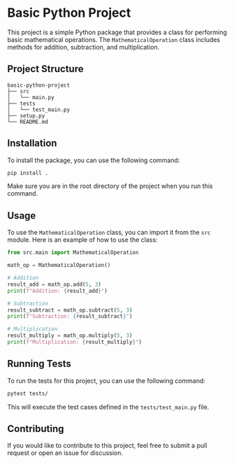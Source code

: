 # Basic Python Project

This project is a simple Python package that provides a class for performing basic mathematical operations. The `MathematicalOperation` class includes methods for addition, subtraction, and multiplication.

## Project Structure

```
basic-python-project
├── src
│   └── main.py
├── tests
│   └── test_main.py
├── setup.py
└── README.md
```

## Installation

To install the package, you can use the following command:

```bash
pip install .
```

Make sure you are in the root directory of the project when you run this command.

## Usage

To use the `MathematicalOperation` class, you can import it from the `src` module. Here is an example of how to use the class:

```python
from src.main import MathematicalOperation

math_op = MathematicalOperation()

# Addition
result_add = math_op.add(5, 3)
print(f"Addition: {result_add}")

# Subtraction
result_subtract = math_op.subtract(5, 3)
print(f"Subtraction: {result_subtract}")

# Multiplication
result_multiply = math_op.multiply(5, 3)
print(f"Multiplication: {result_multiply}")
```

## Running Tests

To run the tests for this project, you can use the following command:

```bash
pytest tests/
```

This will execute the test cases defined in the `tests/test_main.py` file.

## Contributing

If you would like to contribute to this project, feel free to submit a pull request or open an issue for discussion.